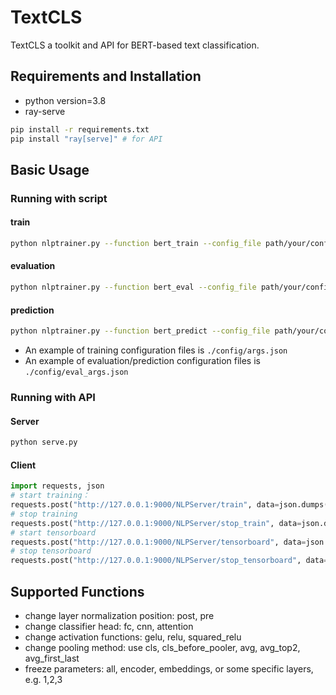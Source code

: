 # TextCLS
TextCLS a toolkit and API for BERT-based text classification.
## Requirements and Installation
* python version=3.8
* ray-serve
```bash
pip install -r requirements.txt
pip install "ray[serve]" # for API
```

## Basic Usage
### Running with script
#### train
```bash
python nlptrainer.py --function bert_train --config_file path/your/config
```
#### evaluation
```bash
python nlptrainer.py --function bert_eval --config_file path/your/config
```
#### prediction
```bash
python nlptrainer.py --function bert_predict --config_file path/your/config
```
- An example of training configuration files is `./config/args.json`
- An example of evaluation/prediction configuration files is `./config/eval_args.json`
### Running with API
#### Server
```bash
python serve.py
```
#### Client
```python
import requests, json
# start training：
requests.post("http://127.0.0.1:9000/NLPServer/train", data=json.dumps({'config_path': 'config/args.json', 'task_id': 'job_1', "user_dir": "./"}))
# stop training
requests.post("http://127.0.0.1:9000/NLPServer/stop_train", data=json.dumps({'config_path': '', 'task_id': 'job_1', "user_dir": "./"}))
# start tensorboard
requests.post("http://127.0.0.1:9000/NLPServer/tensorboard", data=json.dumps({'port': '6006', "user_dir": "./"}))
# stop tensorboard
requests.post("http://127.0.0.1:9000/NLPServer/stop_tensorboard", data=json.dumps({'port': '6006', "user_dir": "./"}))
```

## Supported Functions

- change layer normalization position: post, pre
- change classifier head: fc, cnn, attention
- change activation functions: gelu, relu, squared_relu
- change pooling method: use cls, cls_before_pooler, avg, avg_top2, avg_first_last
- freeze parameters: all, encoder, embeddings, or some specific layers, e.g. 1,2,3
